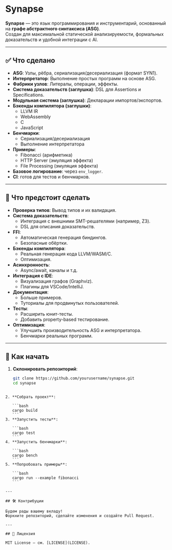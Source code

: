 # Synapse

**Synapse** — это язык программирования и инструментарий, основанный на **графе абстрактного синтаксиса (ASG)**.  
Создан для максимальной статической анализируемости, формальных доказательств и удобной интеграции с AI.

---

## ✅ Что сделано

- **ASG**: Узлы, рёбра, сериализация/десериализация (формат SYN1).
- **Интерпретатор**: Выполнение простых программ на основе ASG.
- **Фабрики узлов**: Литералы, операции, эффекты.
- **Система доказательств (заглушка)**: DSL для Assertions и Specifications.
- **Модульная система (заглушка)**: Декларации импортов/экспортов.
- **Бэкенды компилятора (заглушки)**:
  - LLVM IR
  - WebAssembly
  - C
  - JavaScript
- **Бенчмарки**:
  - Сериализация/десериализация
  - Выполнение интерпретатора
- **Примеры**:
  - Fibonacci (арифметика)
  - HTTP Server (эмуляция эффекта)
  - File Processing (эмуляция эффекта)
- **Базовое логирование**: через `env_logger`.
- **CI**: готов для тестов и бенчмарков.

---

## 🚧 Что предстоит сделать

- **Проверка типов**: Вывод типов и их валидация.
- **Система доказательств**:
  - Интеграция с внешними SMT-решателями (например, Z3).
  - DSL для описания доказательств.
- **FFI**:
  - Автоматическая генерация биндингов.
  - Безопасные обёртки.
- **Бэкенды компилятора**:
  - Реальная генерация кода LLVM/WASM/C.
  - Оптимизация.
- **Асинхронность**:
  - Async/await, каналы и т.д.
- **Интеграция с IDE**:
  - Визуализация графов (Graphviz).
  - Плагины для VSCode/IntelliJ.
- **Документация**:
  - Больше примеров.
  - Туториалы для продвинутых пользователей.
- **Тесты**:
  - Расширить юнит-тесты.
  - Добавить property-based тестирование.
- **Оптимизация**:
  - Улучшить производительность ASG и интерпретатора.
  - Бенчмарки реальных программ.

---

## 👶 Как начать

1. **Склонировать репозиторий**:
   ```bash
   git clone https://github.com/yourusername/synapse.git
   cd synapse
````

2. **Собрать проект**:

   ```bash
   cargo build
   ```
3. **Запустить тесты**:

   ```bash
   cargo test
   ```
4. **Запустить бенчмарки**:

   ```bash
   cargo bench
   ```
5. **Попробовать примеры**:

   ```bash
   cargo run --example fibonacci
   ```

---

## 🛠️ Контрибуции

Будем рады вашему вкладу!
Форкните репозиторий, сделайте изменения и создайте Pull Request.

---

## 📜 Лицензия

MIT License — см. [LICENSE](LICENSE).
